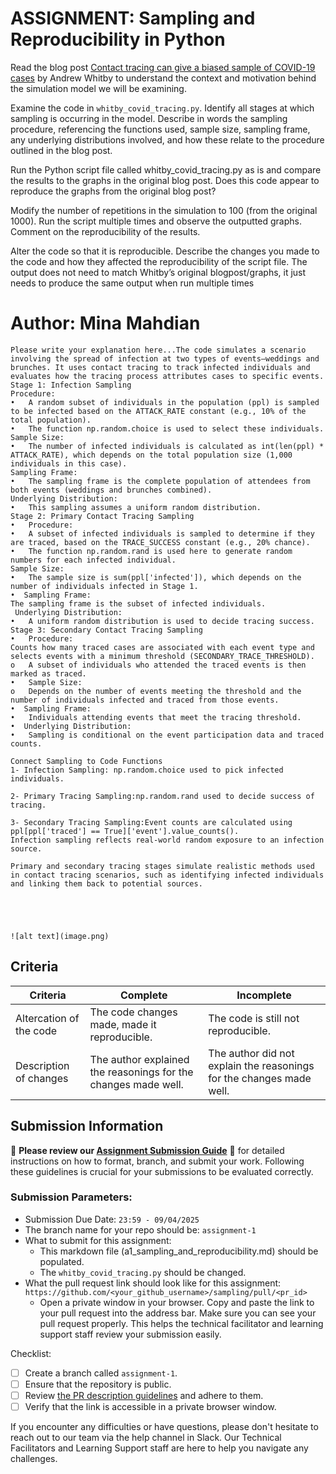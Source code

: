 # ASSIGNMENT: Sampling and Reproducibility in Python

Read the blog post [Contact tracing can give a biased sample of COVID-19 cases](https://andrewwhitby.com/2020/11/24/contact-tracing-biased/) by Andrew Whitby to understand the context and motivation behind the simulation model we will be examining.

Examine the code in `whitby_covid_tracing.py`. Identify all stages at which sampling is occurring in the model. Describe in words the sampling procedure, referencing the functions used, sample size, sampling frame, any underlying distributions involved, and how these relate to the procedure outlined in the blog post.

Run the Python script file called whitby_covid_tracing.py as is and compare the results to the graphs in the original blog post. Does this code appear to reproduce the graphs from the original blog post?

Modify the number of repetitions in the simulation to 100 (from the original 1000). Run the script multiple times and observe the outputted graphs. Comment on the reproducibility of the results.

Alter the code so that it is reproducible. Describe the changes you made to the code and how they affected the reproducibility of the script file. The output does not need to match Whitby’s original blogpost/graphs, it just needs to produce the same output when run multiple times

# Author: Mina Mahdian 

```
Please write your explanation here...The code simulates a scenario involving the spread of infection at two types of events—weddings and brunches. It uses contact tracing to track infected individuals and evaluates how the tracing process attributes cases to specific events.
Stage 1: Infection Sampling
Procedure:
•	A random subset of individuals in the population (ppl) is sampled to be infected based on the ATTACK_RATE constant (e.g., 10% of the total population).
•	The function np.random.choice is used to select these individuals.
Sample Size:
•	The number of infected individuals is calculated as int(len(ppl) * ATTACK_RATE), which depends on the total population size (1,000 individuals in this case).
Sampling Frame:
•	The sampling frame is the complete population of attendees from both events (weddings and brunches combined).
Underlying Distribution:
•	This sampling assumes a uniform random distribution.
Stage 2: Primary Contact Tracing Sampling
•	Procedure:
•	A subset of infected individuals is sampled to determine if they are traced, based on the TRACE_SUCCESS constant (e.g., 20% chance).
•	The function np.random.rand is used here to generate random numbers for each infected individual.
Sample Size:
•	The sample size is sum(ppl['infected']), which depends on the number of individuals infected in Stage 1.
•  Sampling Frame:
The sampling frame is the subset of infected individuals.
 Underlying Distribution:
•	A uniform random distribution is used to decide tracing success.
Stage 3: Secondary Contact Tracing Sampling
•	Procedure:
Counts how many traced cases are associated with each event type and selects events with a minimum threshold (SECONDARY_TRACE_THRESHOLD).
o	A subset of individuals who attended the traced events is then marked as traced.
•	Sample Size:
o	Depends on the number of events meeting the threshold and the number of individuals infected and traced from those events.
•  Sampling Frame:
•	Individuals attending events that meet the tracing threshold.
•  Underlying Distribution:
•	Sampling is conditional on the event participation data and traced counts.

Connect Sampling to Code Functions
1- Infection Sampling: np.random.choice used to pick infected individuals.

2- Primary Tracing Sampling:np.random.rand used to decide success of tracing.

3- Secondary Tracing Sampling:Event counts are calculated using ppl[ppl['traced'] == True]['event'].value_counts().
Infection sampling reflects real-world random exposure to an infection source.

Primary and secondary tracing stages simulate realistic methods used in contact tracing scenarios, such as identifying infected individuals and linking them back to potential sources.





![alt text](image.png)

```


## Criteria

|Criteria|Complete|Incomplete|
|--------|----|----|
|Altercation of the code|The code changes made, made it reproducible.|The code is still not reproducible.|
|Description of changes|The author explained the reasonings for the changes made well.|The author did not explain the reasonings for the changes made well.|

## Submission Information

🚨 **Please review our [Assignment Submission Guide](https://github.com/UofT-DSI/onboarding/blob/main/onboarding_documents/submissions.md)** 🚨 for detailed instructions on how to format, branch, and submit your work. Following these guidelines is crucial for your submissions to be evaluated correctly.

### Submission Parameters:
* Submission Due Date: `23:59 - 09/04/2025`
* The branch name for your repo should be: `assignment-1`
* What to submit for this assignment:
    * This markdown file (a1_sampling_and_reproducibility.md) should be populated.
    * The `whitby_covid_tracing.py` should be changed.
* What the pull request link should look like for this assignment: `https://github.com/<your_github_username>/sampling/pull/<pr_id>`
    * Open a private window in your browser. Copy and paste the link to your pull request into the address bar. Make sure you can see your pull request properly. This helps the technical facilitator and learning support staff review your submission easily.

Checklist:
- [ ] Create a branch called `assignment-1`.
- [ ] Ensure that the repository is public.
- [ ] Review [the PR description guidelines](https://github.com/UofT-DSI/onboarding/blob/main/onboarding_documents/submissions.md#guidelines-for-pull-request-descriptions) and adhere to them.
- [ ] Verify that the link is accessible in a private browser window.

If you encounter any difficulties or have questions, please don't hesitate to reach out to our team via the help channel in Slack. Our Technical Facilitators and Learning Support staff are here to help you navigate any challenges.
